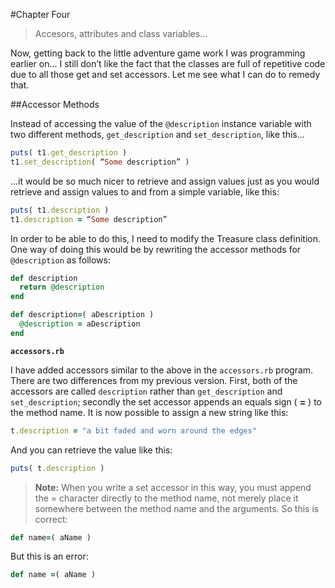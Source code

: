 #Chapter Four

>Accesors, attributes and class variables...

Now, getting back to the little adventure game work I was programming
earlier on... I still don’t like the fact that the classes are full of repetitive code due to all those get and set accessors. Let me see what I can do to remedy that.

##Accessor Methods

Instead of accessing the value of the `@description` instance variable with two
different methods, `get_description` and `set_description`, like this...

```ruby
puts( t1.get_description )
t1.set_description( “Some description” )
```

...it would be so much nicer to retrieve and assign values just as you would
retrieve and assign values to and from a simple variable, like this:

```ruby
puts( t1.description )
t1.description = “Some description”
```

In order to be able to do this, I need to modify the Treasure class definition.
One way of doing this would be by rewriting the accessor methods for
`@description` as follows:

```ruby
def description
  return @description
end
```

```ruby
def description=( aDescription )
  @description = aDescription
end
```

**`accessors.rb`**

I have added accessors similar to the above in the `accessors.rb` program. There are two differences from my previous version. First, both of the accessors are called `description` rather than `get_description` and `set_description`; secondly the set accessor appends an equals sign ( **=** ) to the method name. It is now possible to assign a new string like this:

```ruby
t.description = "a bit faded and worn around the edges"
```

And you can retrieve the value like this:

```ruby
puts( t.description )
```

>**Note:** When you write a set accessor in this way, you must append the =
character directly to the method name, not merely place it somewhere
between the method name and the arguments. So this is correct:
```ruby
def name=( aName )
```
But this is an error:
```ruby
def name =( aName )
```

